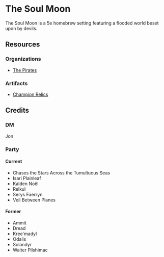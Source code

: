 # The Soul Moon

The Soul Moon is a 5e homebrew setting featuring a flooded world beset upon by devils.

## Resources

### Organizations

- [The Pirates](organizations/pirates.md)

### Artifacts

- [Champion Relics](artifacts/champion-relics.md)

## Credits

### DM

Jon

### Party

#### Current

- Chases the Stars Across the Tumultuous Seas
- Isari Plainleaf
- Kalden Noël
- Relkul
- Serys Faerryn
- Veil Between Planes

#### Former

- Ammit
- Dread
- Kree'madyl
- Odalis
- Solandyr
- Walter Pilshimac
